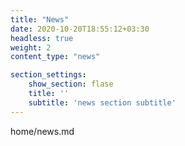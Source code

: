 ```yaml
---
title: "News"
date: 2020-10-20T18:55:12+03:30
headless: true
weight: 2
content_type: "news"

section_settings:
    show_section: flase
    title: ''
    subtitle: 'news section subtitle'
---
```


home/news.md